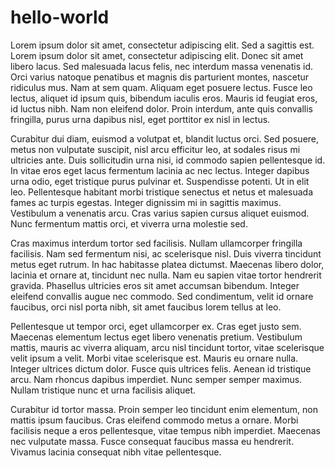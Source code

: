 # hello-world


Lorem ipsum dolor sit amet, consectetur adipiscing elit. Sed a sagittis est. Lorem ipsum dolor sit amet, consectetur adipiscing elit. Donec sit amet libero lacus. Sed malesuada lacus felis, nec interdum massa venenatis id. Orci varius natoque penatibus et magnis dis parturient montes, nascetur ridiculus mus. Nam at sem quam. Aliquam eget posuere lectus. Fusce leo lectus, aliquet id ipsum quis, bibendum iaculis eros. Mauris id feugiat eros, id luctus nibh. Nam non eleifend dolor. Proin interdum, ante quis convallis fringilla, purus urna dapibus nisl, eget porttitor ex nisl in lectus.

Curabitur dui diam, euismod a volutpat et, blandit luctus orci. Sed posuere, metus non vulputate suscipit, nisl arcu efficitur leo, at sodales risus mi ultricies ante. Duis sollicitudin urna nisi, id commodo sapien pellentesque id. In vitae eros eget lacus fermentum lacinia ac nec lectus. Integer dapibus urna odio, eget tristique purus pulvinar et. Suspendisse potenti. Ut in elit leo. Pellentesque habitant morbi tristique senectus et netus et malesuada fames ac turpis egestas. Integer dignissim mi in sagittis maximus. Vestibulum a venenatis arcu. Cras varius sapien cursus aliquet euismod. Nunc fermentum mattis orci, et viverra urna molestie sed.

Cras maximus interdum tortor sed facilisis. Nullam ullamcorper fringilla facilisis. Nam sed fermentum nisi, ac scelerisque nisl. Duis viverra tincidunt metus eget rutrum. In hac habitasse platea dictumst. Maecenas libero dolor, lacinia et ornare at, tincidunt nec nulla. Nam eu sapien vitae tortor hendrerit gravida. Phasellus ultricies eros sit amet accumsan bibendum. Integer eleifend convallis augue nec commodo. Sed condimentum, velit id ornare faucibus, orci nisl porta nibh, sit amet faucibus lorem tellus at leo.

Pellentesque ut tempor orci, eget ullamcorper ex. Cras eget justo sem. Maecenas elementum lectus eget libero venenatis pretium. Vestibulum mattis, mauris ac viverra aliquam, arcu nisl tincidunt tortor, vitae scelerisque velit ipsum a velit. Morbi vitae scelerisque est. Mauris eu ornare nulla. Integer ultrices dictum dolor. Fusce quis ultrices felis. Aenean id tristique arcu. Nam rhoncus dapibus imperdiet. Nunc semper semper maximus. Nullam tristique nunc et urna facilisis aliquet.

Curabitur id tortor massa. Proin semper leo tincidunt enim elementum, non mattis ipsum faucibus. Cras eleifend commodo metus a ornare. Morbi facilisis neque a eros pellentesque, vitae tempus nibh imperdiet. Maecenas nec vulputate massa. Fusce consequat faucibus massa eu hendrerit. Vivamus lacinia consequat nibh vitae pellentesque.

